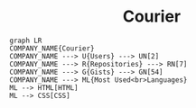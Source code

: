 <h1 align="center">Courier</h1>

```mermaid
graph LR
COMPANY_NAME{Courier}
COMPANY_NAME ---> U{Users} ---> UN[2]
COMPANY_NAME ---> R{Repositories} ---> RN[7]
COMPANY_NAME ---> G{Gists} ---> GN[54]
COMPANY_NAME ---> ML{Most Used<br>Languages}
ML --> HTML[HTML]
ML --> CSS[CSS]
```
